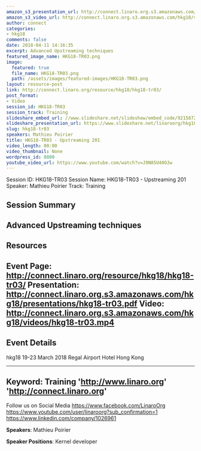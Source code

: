 ```yaml
---
amazon_s3_presentation_url: http://connect.linaro.org.s3.amazonaws.com/hkg18/presentations/hkg18-tr03.pdf
amazon_s3_video_url: http://connect.linaro.org.s3.amazonaws.com/hkg18/videos/hkg18-tr03.mp4
author: connect
categories:
- hkg18
comments: false
date: 2018-04-11 14:16:35
excerpt: Advanced Upstreaming techniques
featured_image_name: HKG18-TR03.png
image:
  featured: true
  file_name: HKG18-TR03.png
  path: /assets/images/featured-images/HKG18-TR03.png
layout: resource-post
link: http://connect.linaro.org/resource/hkg18/hkg18-tr03/
post_format:
- Video
session_id: HKG18-TR03
session_track: Training
slideshare_embed_url: //www.slideshare.net/slideshow/embed_code/92158721
slideshare_presentation_url: https://www.slideshare.net/linaroorg/hkg18tr03-upstreaming-201
slug: hkg18-tr03
speakers: Mathieu Poirier
title: HKG18-TR03 - Upstreaming 201
video_length: 00:00
video_thumbnail: None
wordpress_id: 8880
youtube_video_url: https://www.youtube.com/watch?v=J9N85U40OJw
---
```


Session ID: HKG18-TR03
Session Name: HKG18-TR03 - Upstreaming 201
Speaker: Mathieu Poirier
Track: Training


## Session Summary
Advanced Upstreaming techniques
---------------------------------------------------
## Resources
Event Page: http://connect.linaro.org/resource/hkg18/hkg18-tr03/
Presentation: http://connect.linaro.org.s3.amazonaws.com/hkg18/presentations/hkg18-tr03.pdf
Video: http://connect.linaro.org.s3.amazonaws.com/hkg18/videos/hkg18-tr03.mp4
 ---------------------------------------------------
## Event Details
hkg18
19-23 March 2018 
Regal Airport Hotel Hong Kong

---------------------------------------------------
Keyword: Training
'http://www.linaro.org'
'http://connect.linaro.org'
---------------------------------------------------
Follow us on Social Media
https://www.facebook.com/LinaroOrg
https://www.youtube.com/user/linaroorg?sub_confirmation=1
https://www.linkedin.com/company/1026961

**Speakers**: Mathieu Poirier

**Speaker Positions**: Kernel developer